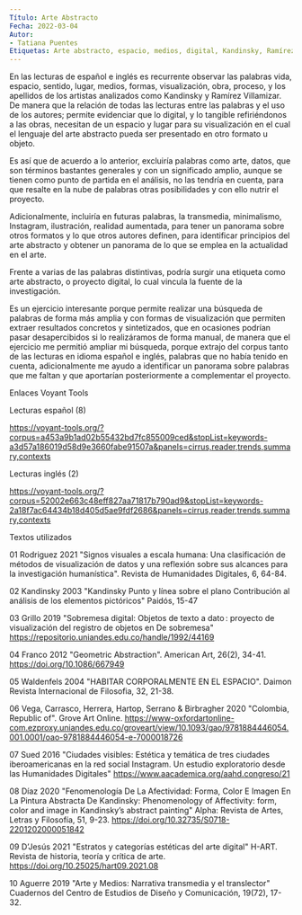 ```yaml
---
Título: Arte Abstracto
Fecha: 2022-03-04
Autor:
- Tatiana Puentes
Etiquetas: Arte abstracto, espacio, medios, digital, Kandinsky, Ramírez Villamizar.
---
```


En las lecturas de español e inglés es recurrente observar las palabras vida, espacio, sentido, lugar, medios, formas, visualización, obra, proceso, y los apellidos de los artistas analizados como Kandinsky y Ramírez Villamizar. De manera que la relación de todas las lecturas entre las palabras y el uso de los autores; permite evidenciar que lo digital, y lo tangible refiriéndonos a las obras, necesitan de un espacio y lugar para su visualización en el cual el lenguaje del arte abstracto pueda ser presentado en otro formato u objeto.

Es así que de acuerdo a lo anterior, excluiría palabras como arte, datos, que son términos bastantes generales y con un significado amplio, aunque se tienen como punto de partida en el análisis, no las tendría en cuenta, para que resalte en la nube de palabras otras posibilidades y con ello nutrir el proyecto.

Adicionalmente, incluiría en futuras palabras, la transmedia, minimalismo, Instagram, ilustración, realidad aumentada, para tener un panorama sobre otros formatos y lo que otros autores definen, para identificar principios del arte abstracto y obtener un panorama de lo que se emplea en la actualidad en el arte.

Frente a varias de las palabras distintivas, podría surgir una etiqueta como arte abstracto, o proyecto digital, lo cual vincula la fuente de la investigación.

Es un ejercicio interesante porque permite realizar una búsqueda de palabras de forma más amplia y con formas de visualización que permiten extraer resultados concretos y sintetizados, que en ocasiones podrían pasar desapercibidos si lo realizáramos de forma manual, de manera que el ejercicio me permitió ampliar mi búsqueda, porque extrajo del corpus tanto de las lecturas en idioma español e inglés, palabras que no había tenido en cuenta, adicionalmente me ayudo a identificar un panorama sobre palabras que me faltan y que aportarían posteriormente a complementar el proyecto.


Enlaces Voyant Tools

Lecturas español (8)

https://voyant-tools.org/?corpus=a453a9b1ad02b55432bd7fc855009ced&stopList=keywords-a3d57a186019d58d9e3660fabe91507a&panels=cirrus,reader,trends,summary,contexts

Lecturas inglés (2)

https://voyant-tools.org/?corpus=52002e663c48eff827aa71817b790ad9&stopList=keywords-2a18f7ac64434b18d405d5ae9fdf2686&panels=cirrus,reader,trends,summary,contexts



Textos utilizados

01 Rodriguez 2021 "Signos visuales a escala humana: Una clasificación de métodos de visualización de datos y una reflexión sobre sus alcances para la investigación humanística". Revista de Humanidades Digitales, 6, 64-84. 

02 Kandinsky 2003 "Kandinsky Punto y línea sobre el plano Contribución al análisis de los elementos pictóricos"  Paidós, 15-47

03 Grillo 2019 "Sobremesa digital: Objetos de texto a dato : proyecto de visualización del registro de objetos en De sobremesa" https://repositorio.uniandes.edu.co/handle/1992/44169

04 Franco 2012 "Geometric Abstraction". American Art, 26(2), 34-41. https://doi.org/10.1086/667949

05 Waldenfels 2004 "HABITAR CORPORALMENTE EN EL ESPACIO". Daimon Revista Internacional de Filosofia, 32, 21-38.
  
06 Vega, Carrasco, Herrera, Hartop, Serrano & Birbragher 2020 "Colombia, Republic of". Grove Art Online. https://www-oxfordartonline-com.ezproxy.uniandes.edu.co/groveart/view/10.1093/gao/9781884446054.001.0001/oao-9781884446054-e-7000018726

07 Sued 2016 "Ciudades visibles: Estética y temática de tres ciudades iberoamericanas en la red social Instagram. Un estudio exploratorio desde las Humanidades Digitales" https://www.aacademica.org/aahd.congreso/21

08 Díaz 2020 "Fenomenología De La Afectividad: Forma, Color E Imagen En La Pintura Abstracta De Kandinsky: Phenomenology of Affectivity: form, color and image in Kandinsky’s abstract painting" Alpha: Revista de Artes, Letras y Filosofía, 51, 9-23. https://doi.org/10.32735/S0718-2201202000051842

09 D’Jesús 2021 "Estratos y categorías estéticas del arte digital" H-ART. Revista de historia, teoría y crítica de arte. https://doi.org/10.25025/hart09.2021.08

10 Aguerre 2019 "Arte y Medios: Narrativa transmedia y el translector" Cuadernos del Centro de Estudios de Diseño y Comunicación, 19(72), 17-32.
